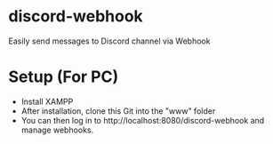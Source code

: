 # discord-webhook

Easily send messages to Discord channel via Webhook

# Setup (For PC)
- Install XAMPP
- After installation, clone this Git into the "www" folder
- You can then log in to http://localhost:8080/discord-webhook and manage webhooks.
